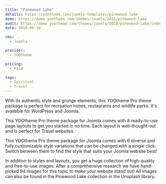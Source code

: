 ```yaml
---
title: "Pinewood Lake"
details: https://yootheme.com/joomla-templates/pinewood-lake
demo: https://demo.yootheme.com/themes/joomla/2018/pinewood-lake
audit: https://demo.yootheme.com/themes/joomla/2018/pinewood-lake/index.php/news
date: 2018-09-10

cms: 
  - Joomla

provider:
  - YOOtheme

pricing:
  - Paid

tags:
  - Spiritual
  - Travel
---
```


With its authentic style and grunge elements, this YOOtheme Pro theme package is perfect for recreation hotels, restaurants and wildlife parks. It's available for WordPress and Joomla.

This YOOtheme Pro theme package for Joomla comes with 8 ready-to-use page layouts to get you started in no time. Each layout is well-thought-out and is perfect for Travel websites.

This YOOtheme Pro theme package for Joomla comes with 6 diverse and fully customizable style variations that can be changed with a single click. Switch between them to find the style that suits your Joomla website best!

In addition to styles and layouts, you get a huge collection of high-quality and free-to-use images. After a comprehensive research we have hand-picked 94 images for this topic to make your website stand out! All images can also be found in the Pinewood Lake collection in the Unsplash library.
